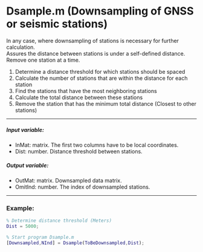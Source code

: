 # Dsample.m (Downsampling of GNSS or seismic stations)

In any case, where downsampling of stations is necessary for further calculation.  
Assures the distance between stations is under a self-defined distance.  
Remove one station at a time.

1. Determine a distance threshold for which stations should be spaced
2. Calculate the number of stations that are within the distance for each station
3. Find the stations that have the most neighboring stations
4. Calculate the total distance between these stations
5. Remove the station that has the minimum total distance (Closest to other stations)

---
##### Input variable:
   * InMat: matrix. The first two columns have to be local coordinates. 
   * Dist: number. Distance threshold between stations.
##### Output variable:
   * OutMat: matrix. Downsampled data matrix.
   * OmitInd: number. The index of downsampled stations.
---
### Example:
```MatLab
% Determine distance threshold (Meters)
Dist = 5000;

% Start program Dsample.m
[Downsampled,NInd] = Dsample(ToBeDownsampled,Dist);
```
